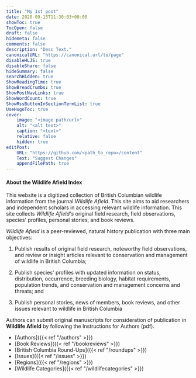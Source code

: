 ```yaml
---
title: "My 1st post"
date: 2020-09-15T11:30:03+00:00
showToc: true
TocOpen: false
draft: false
hidemeta: false
comments: false
description: "Desc Text."
canonicalURL: "https://canonical.url/to/page"
disableHLJS: true 
disableShare: false
hideSummary: false
searchHidden: true
ShowReadingTime: true
ShowBreadCrumbs: true
ShowPostNavLinks: true
ShowWordCount: true
ShowRssButtonInSectionTermList: true
UseHugoToc: true
cover:
    image: "<image path/url>" 
    alt: "<alt text>" 
    caption: "<text>" 
    relative: false
    hidden: true
editPost:
    URL: "https://github.com/<path_to_repo>/content"
    Text: "Suggest Changes" 
    appendFilePath: true 
---
```


#### About the Wildlife Afield Index
This website is a digitized collection of British Columbian wildlife information from the journal *Wildlife Afield*. This site aims to aid researchers and independent scholars in accessing relevant wildlife information. This site collects *Wildlife Afield's* original field research, field observations, species' profiles, personal stories, and book reviews.

*Wildlife Afield* is a peer-reviewed, natural history publication with three main objectives:

1. Publish results of original field research, noteworthy field observations, and review or insight articles relevant to conservation and management of wildlife in British Columbia;

2. Publish species' profiles with updated information on status, distribution, occurrence, breeding biology, habitat requirements, population trends, and conservation and management concerns and threats; and

3. Publish personal stories, news of members, book reviews, and other issues relevant to wildlife in British Columbia

Authors can submit original manuscripts for consideration of publication in **Wildlife Afield** by following the Instructions for Authors (pdf).

* [Authors]({{< ref "/authors" >}})
* [Book Reviews]({{< ref "/bookreviews" >}})
* [British Columbia Round-Ups]({{< ref "/roundups" >}})
* [Issues]({{< ref "/issues" >}})
* [Regions]({{< ref "/regions" >}})
* [Wildlife Categories]({{< ref "/wildlifecategories" >}})








